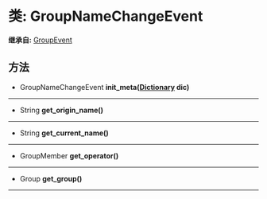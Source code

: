 # 类: GroupNameChangeEvent  
  
**继承自:** [GroupEvent](GroupEvent.md)  
  
## 方法 
  
- GroupNameChangeEvent **init_meta([Dictionary](https://docs.godotengine.org/en/latest/classes/class_dictionary.html) dic)**  
  
---  
  
- String **get_origin_name()**  
  
---  
  
- String **get_current_name()**  
  
---  
  
- GroupMember **get_operator()**  
  
---  
  
- Group **get_group()**  
  
---  
  

